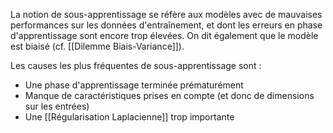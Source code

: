 

La notion de sous-apprentissage se réfère aux modèles avec de mauvaises performances sur les données d'entraînement, et dont les erreurs en phase d'apprentissage sont encore trop élevées. On dit également que le modèle est biaisé (cf. [[Dilemme Biais-Variance]]).


Les causes les plus fréquentes de sous-apprentissage sont :

- Une phase d'apprentissage terminée prématurément
- Manque de caractéristiques prises en compte (et donc de dimensions sur les entrées)
- Une [[Régularisation Laplacienne]] trop importante